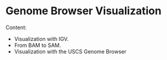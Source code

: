 # Genome Browser Visualization
Content:
- Visualization with IGV.
- From BAM to SAM.
- Visualization with the USCS Genome Browser
